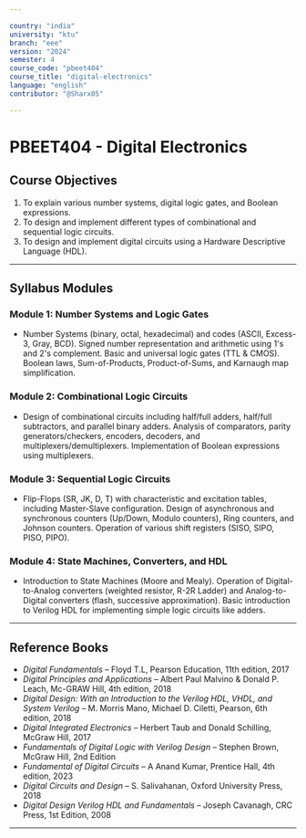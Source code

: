 ```yaml
---

country: "india"
university: "ktu"
branch: "eee"
version: "2024"
semester: 4
course_code: "pbeet404"
course_title: "digital-electronics"
language: "english"
contributor: "@Sharx05"

---
```


# PBEET404 - Digital Electronics

## Course Objectives

1.  To explain various number systems, digital logic gates, and Boolean expressions.
2.  To design and implement different types of combinational and sequential logic circuits.
3.  To design and implement digital circuits using a Hardware Descriptive Language (HDL).

---

## Syllabus Modules

### Module 1: Number Systems and Logic Gates

-   Number Systems (binary, octal, hexadecimal) and codes (ASCII, Excess-3, Gray, BCD). Signed number representation and arithmetic using 1's and 2's complement. Basic and universal logic gates (TTL & CMOS). Boolean laws, Sum-of-Products, Product-of-Sums, and Karnaugh map simplification.

### Module 2: Combinational Logic Circuits

-   Design of combinational circuits including half/full adders, half/full subtractors, and parallel binary adders. Analysis of comparators, parity generators/checkers, encoders, decoders, and multiplexers/demultiplexers. Implementation of Boolean expressions using multiplexers.

### Module 3: Sequential Logic Circuits

-   Flip-Flops (SR, JK, D, T) with characteristic and excitation tables, including Master-Slave configuration. Design of asynchronous and synchronous counters (Up/Down, Modulo counters), Ring counters, and Johnson counters. Operation of various shift registers (SISO, SIPO, PISO, PIPO).

### Module 4: State Machines, Converters, and HDL

-   Introduction to State Machines (Moore and Mealy). Operation of Digital-to-Analog converters (weighted resistor, R-2R Ladder) and Analog-to-Digital converters (flash, successive approximation). Basic introduction to Verilog HDL for implementing simple logic circuits like adders.

---

## Reference Books

-   *Digital Fundamentals* – Floyd T.L, Pearson Education, 11th edition, 2017
-   *Digital Principles and Applications* – Albert Paul Malvino & Donald P. Leach, Mc-GRAW Hill, 4th edition, 2018
-   *Digital Design: With an Introduction to the Verilog HDL, VHDL, and System Verilog* – M. Morris Mano, Michael D. Ciletti, Pearson, 6th edition, 2018
-   *Digital Integrated Electronics* – Herbert Taub and Donald Schilling, McGraw Hill, 2017
-   *Fundamentals of Digital Logic with Verilog Design* – Stephen Brown, McGraw Hill, 2nd Edition
-   *Fundamental of Digital Circuits* – A Anand Kumar, Prentice Hall, 4th edition, 2023
-   *Digital Circuits and Design* – S. Salivahanan, Oxford University Press, 2018
-   *Digital Design Verilog HDL and Fundamentals* – Joseph Cavanagh, CRC Press, 1st Edition, 2008

---
